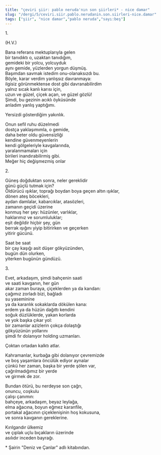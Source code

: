 ```yaml
---
title: "çeviri şiir: pablo neruda'nın son şiirleri* - nice damar"
slug: "/dergi/5/ceviri.siir.pablo.nerudanin.son.siirleri-nice.damar"
tags: ["şiir", "nice damar","pablo neruda","sayı:beş"]
---
```


1\.

(H.V.)

Bana referans mektuplarıyla gelen  
bir tanıdıktı o, uzaktan tanıdığım,\
gemideki bir yolcu, yolcuyduk\
aynı gemide, yüzlerden yorgun düşmüş.\
Başımdan savmak istedim onu-olanaksızdı bu.\
Böyle, karar verdim yanlışsız davranmaya:\
ilgisiz görünmektense dost gibi davranabilirdim\
yalnız sıcak kanlı karısı için,\
uzun ve güzel, çiçek açan, ve güzel gözlü!\
Şimdi, bu gezinin acıklı öyküsünde\
anladım yanlış yaptığımı.

Yersizdi gösterdiğim yakınlık.

Onun sefil ruhu düzelmedi\
dostça yaklaşımımla, o gemide,\
daha beter oldu güvensizliği\
kendine güvenmeyenlerin\
kendi gölgeleriyle kavgalarında,\
yaralanmamaları için\
birileri inandırabilirmiş gibi.\
Meğer hiç değişmezmiş onlar

2\.

Güneş doğduktan sonra, neler gereklidir\
günü güçlü tutmak için?\
Öldürücü ışıklar, toprağı boydan boya geçen altın ışıklar,\
dönen ateş böcekleri,\
aydan damlalar, kabarcıklar, atasözleri,\
zamanın geçidi üzerine\
konmuş her şey: hüzünler, varlıklar,\
haklarımız ve sorumluluklar;\
eşit değildir hiçbir şey, gün\
berrak ışığını yiyip bitirirken ve geçerken\
yitirir gücünü.

Saat be saat\
bir çay kaşığı asit düşer gökyüzünden,\
bugün dün olurken,\
yiterken bugünün gündüzü.

3\.

Evet, arkadaşım, şimdi bahçenin saati\
ve saati kavganın, her gün\
akar zaman buraya, çiçeklerden ya da kandan:\
çağımız zorladı bizi, bağladı\
su yaseminine\
ya da karanlık sokaklarda dökülen kana:\
erdem ya da hüzün dağıttı kendini\
soğuk düzlüklerde, yakan korlarda\
ve yok başka çıkar yol:\
bir zamanlar azizlerin çokça dolaştığı\
gökyüzünün yollarını\
şimdi fır dolanıyor holding uzmanları.

Çoktan ortadan kalktı atlar.

Kahramanlar, kurbağa gibi dolanıyor çevremizde\
ve boş yaşamlara öncülük ediyor aynalar\
çünkü her zaman, başka bir yerde şölen var,\
çağrılmadığımız bir yerde\
ve girmek de zor.

Bundan ötürü, bu nerdeyse son çağrı,\
onuncu, coşkulu\
çalışı çanımın:\
bahçeye, arkadaşım, beyaz leylağa,\
elma ağacına, boyun eğmez karanfile,\
portakal ağacının çiçeklenişinin hoş kokusuna,\
ve sonra kavganın gereklerine.

Kırılgandır ülkemiz\
ve çıplak uçlu bıçakların üzerinde\
asılıdır inceden bayrağı.

\* Şairin "Deniz ve Çanlar" adlı kitabından.

